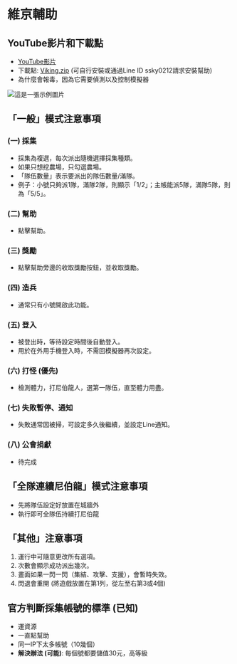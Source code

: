 # 維京輔助

## YouTube影片和下載點
- [YouTube影片](https://youtu.be/Dh-aMUkpONU?si=3QylfRok9OQubj0Q)
- 下載點: [Viking.zip](https://chtineer.com/GameSupport/Viking.zip) (可自行安裝或通過Line ID ssky0212請求安裝幫助)
- 為什麼會報毒，因為它需要偵測以及控制模擬器

![這是一張示例圖片](https://chtineer.com/png/VikingSupport.png)

## 「一般」模式注意事項
### (一) 採集
- 採集為複選，每次派出隨機選擇採集種類。
- 如果只想挖農場，只勾選農場。
- 「隊伍數量」表示要派出的隊伍數量/滿隊。
- 例子：小號只夠派1隊，滿隊2隊，則顯示「1/2」；主帳能派5隊，滿隊5隊，則為「5/5」。

### (二) 幫助
- 點擊幫助。

### (三) 獎勵
- 點擊幫助旁邊的收取獎勵按鈕，並收取獎勵。

### (四) 造兵
- 通常只有小號開啟此功能。

### (五) 登入
- 被登出時，等待設定時間後自動登入。
- 用於在外用手機登入時，不需回模擬器再次設定。

### (六) 打怪 (優先)
- 檢測體力，打尼伯龍人，選第一隊伍，直至體力用盡。

### (七) 失敗暫停、通知
- 失敗通常因被掃，可設定多久後繼續，並設定Line通知。

### (八) 公會捐獻
- 待完成

## 「全隊連續尼伯龍」模式注意事項
- 先將隊伍設定好放置在城牆外
- 執行即可全隊伍持續打尼伯龍

## 「其他」注意事項
1. 運行中可隨意更改所有選項。
2. 次數會顯示成功派出幾次。
3. 畫面如果一閃一閃（集結、攻擊、支援），會暫時失效。
4. 閃退會重開 (將遊戲放置在第1列，從左至右第3或4個)

## 官方判斷採集帳號的標準 (已知)
- 運資源
- 一直點幫助
- 同一IP下太多帳號（10幾個）
- **解決辦法 (可能)**: 每個號都要儲值30元，高等級
